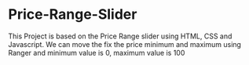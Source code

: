# Price-Range-Slider
This Project is based on the Price Range slider using HTML, CSS and Javascript. We can move the fix the price minimum and maximum using Ranger and minimum value is 0, maximum value is 100
